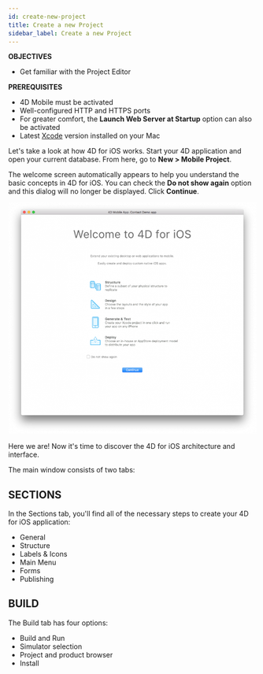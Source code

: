 ```yaml
---
id: create-new-project
title: Create a new Project
sidebar_label: Create a new Project
---
```



<div class = "objectives">
<b>OBJECTIVES</b>

* Get familiar with the Project Editor
</div>

<div class = "prerequisites">
<b>PREREQUISITES</b>

* 4D Mobile must be activated
* Well-configured HTTP and HTTPS ports
* For greater comfort, the <b>Launch Web Server at Startup</b> option can also be activated
* Latest [Xcode](https://itunes.apple.com/us/app/xcode/id497799835) version installed on your Mac
</div>


Let's take a look at how 4D for iOS works. Start your 4D application and open your current database. From here, go to <b>New > Mobile Project</b>.

The welcome screen automatically appears to help you understand the basic concepts in 4D for iOS. You can check the <b>Do not show again</b> option and this dialog will no longer be displayed. Click <b>Continue</b>.

![alt-text](assets/project-editor/Welcome-Screen-4D-for-iOS.png)

Here we are! Now it's time to discover the 4D for iOS architecture and interface.

The main window consists of two tabs:


## SECTIONS

In the Sections tab, you'll find all of the necessary steps to create your 4D for iOS application:

* General
* Structure
* Labels & Icons
* Main Menu
* Forms
* Publishing

## BUILD

The Build tab has four options:

* Build and Run 
* Simulator selection
* Project and product browser
* Install 
